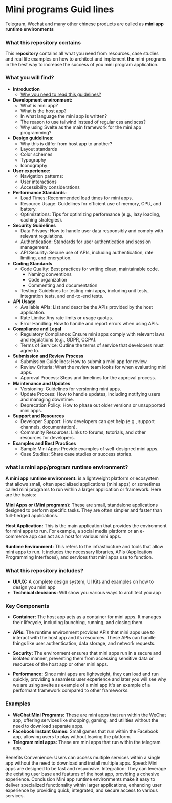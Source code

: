 # Mini programs Guid lines

Telegram, Wechat and many other chinese products are called as **mini app runtime environments**


### What this repository contains
This **repository** contains all what you need from resources, case studies and real life examples on how to architect and implement **the** mini-programs in the best way to increase the success of you mini program application.

### What you will find?
- **Introduction**
  - [Why you need to read this guidelines?](/introduction/0.why-to-read.md)
- **Development environment:**
  - What is mini app?
  - What is the host app?
  - In what language the mini app is written?
  - The reason to use tailwind instead of regular css and scss? 
  - Why using Svelte as the main framework for the mini app programming?
- **Design guidelines:**
  - Why this is differ from host app to another?
  - Layout standards
  - Color schemes
  - Typography
  - Iconography
- **User experience:** 
  - Navigation patterns:
  - User interactions
  - Accessibility considerations
- **Performance Standards:**
  - Load Times: Recommended load times for mini apps.
  - Resource Usage: Guidelines for efficient use of memory, CPU, and battery.
  - Optimizations: Tips for optimizing performance (e.g., lazy loading, caching strategies).
- **Security Guidelines**
  - Data Privacy: How to handle user data responsibly and comply with relevant regulations.
  - Authentication: Standards for user authentication and session management.
  - API Security: Secure use of APIs, including authentication, rate limiting, and encryption.
- **Coding Standards**
  - Code Quality: Best practices for writing clean, maintainable code.
    - Naming conventions
    - Code organization
    - Commenting and documentation
  - Testing: Guidelines for testing mini apps, including unit tests, integration tests, and end-to-end tests.
- **API Usage**
  - Available APIs: List and describe the APIs provided by the host application.
  - Rate Limits: Any rate limits or usage quotas.
  - Error Handling: How to handle and report errors when using APIs.
- **Compliance and Legal**
  - Regulatory Compliance: Ensure mini apps comply with relevant laws and regulations (e.g., GDPR, CCPA).
  - Terms of Service: Outline the terms of service that developers must agree to.
- **Submission and Review Process**
  - Submission Guidelines: How to submit a mini app for review.
  - Review Criteria: What the review team looks for when evaluating mini apps.
  - Approval Process: Steps and timelines for the approval process.
- **Maintenance and Updates**
  - Versioning: Guidelines for versioning mini apps.
  - Update Process: How to handle updates, including notifying users and managing downtime.
  - Deprecation Policy: How to phase out older versions or unsupported mini apps.
- **Support and Resources**
  - Developer Support: How developers can get help (e.g., support channels, documentation).
  - Community Resources: Links to forums, tutorials, and other resources for developers.
- **Examples and Best Practices**
  - Sample Mini Apps: Provide examples of well-designed mini apps.
  - Case Studies: Share case studies or success stories.


### what is  mini app/program runtime environment?
**A mini app runtime environment:** is a lightweight platform or ecosystem that allows small, often specialized applications (mini apps) or sometimes called mini programs to run within a larger application or framework. Here are the basics:

**Mini Apps or (Mini programs):** These are small, standalone applications designed to perform specific tasks. They are often simpler and faster than full-fledged applications.

**Host Application:** This is the main application that provides the environment for mini apps to run. For example, a social media platform or an e-commerce app can act as a host for various mini apps.

**Runtime Environment:** This refers to the infrastructure and tools that allow mini apps to run. It includes the necessary libraries, APIs (Application Programming Interfaces), and services that mini apps use to function.


### What this repository includes?
- **UI/UX:** A complete design system, UI Kits and examples on how to design you mini app
- **Technical decisions:** Will show you various ways to architect you app 

### Key Components
- **Container:** The host app acts as a container for mini apps. It manages their lifecycle, including launching, running, and closing them.

- **APIs:** The runtime environment provides APIs that mini apps use to interact with the host app and its resources. These APIs can handle things like user authentication, data storage, and network requests.

- **Security:** The environment ensures that mini apps run in a secure and isolated manner, preventing them from accessing sensitive data or resources of the host app or other mini apps.

- **Performance:** Since mini apps are lightweight, they can load and run quickly, providing a seamless user experience and later you will see why we are using svelte as example of a mini app it's an example of a performant framework compared to other frameworks.

### Examples
- **WeChat Mini Programs:** These are mini apps that run within the WeChat app, offering services like shopping, gaming, and utilities without the need to download separate apps.
- **Facebook Instant Games:** Small games that run within the Facebook app, allowing users to play without leaving the platform.
- **Telegram mini apps:** These are mini apps that run within the telegram app.
  
Benefits
Convenience: Users can access multiple services within a single app without the need to download and install multiple apps.
Speed: Mini apps are designed to be fast and responsive.
Integration: They can leverage the existing user base and features of the host app, providing a cohesive experience.
Conclusion
Mini app runtime environments make it easy to deliver specialized functionality within larger applications, enhancing user experience by providing quick, integrated, and secure access to various services.